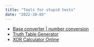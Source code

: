 ```yaml
---
title: "Tools for stupid tests"
date: "2022-10-05"
---
```


- [Base converter | number conversion](https://www.rapidtables.com/convert/number/base-converter.html)
- [Truth Table Generator](https://web.stanford.edu/class/cs103/tools/truth-table-tool/)
- [XOR Calculator Online](https://xor.pw/#)